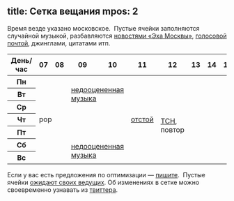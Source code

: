 title: Сетка вещания
mpos: 2
---
Время везде указано московское.  Пустые ячейки заполняются случайной музыкой,
разбавляются [новостями «Эха Москвы»](http://echo.msk.ru/news/), [голосовой
почтой](/voicemail.html), джинглами, цитатами итп.

<table class="sched">
  <thead>
    <tr>
      <th>День/час</th>
      <th>07</th>
      <th>08</th>
      <th>09</th>
      <th>10</th>
      <th>11</th>
      <th>12</th>
      <th>13</th>
      <th>14</th>
      <th>15</th>
      <th>16</th>
      <th>17</th>
      <th>18</th>
      <th>19</th>
      <th>20</th>
      <th>21</th>
      <th>22</th>
      <th>23</th>
      <th>24-06</th>
    </tr>
  </thead>
  <tbody>
    <tr>
      <th>Пн</th>
      <td rowspan="7" colspan="2">pop</td>
      <td rowspan="3" colspan="2"><a href="/blog/20110128-music.html"/>недооцененная музыка</a></td>
      <td rowspan="7"><a href="/programs/shitlist.html">отстой</a></td>
      <td colspan="6"/>
      <td rowspan="7"><a href="/programs/hitlist.html">достой</a></td>
      <td rowspan="7">industrial</td>
      <td colspan="2"/>
      <td rowspan="3" colspan="2">calm</td>
      <td rowspan="7">lounge</td>
    </tr>
    <tr>
      <th>Вт</th>
      <td colspan="6"/>
      <td colspan="2"/>
    </tr>
    <tr>
      <th>Ср</th>
      <td colspan="6"/>
      <td colspan="2"/>
    </tr>
    <tr>
      <th>Чт</th>
      <td colspan="2"/>
      <td rowspan="2"><a href="/news.html">ТСН</a>, повтор</td>
      <td colspan="6"/>
      <td/>
      <td colspan="3"><a href="/news.html">ТСН</a>, <a href="/live.html">эфир</a></td>
    </tr>
    <tr>
      <th>Пт</th>
      <td/>
      <td colspan="6"/>
      <td colspan="2"/>
      <td rowspan="3" colspan="2">calm</td>
    </tr>
    <tr>
      <th>Сб</th>
      <td rowspan="2" colspan="2"><a href="/blog/20110128-music.html"/>недооцененная музыка</a></td>
      <td colspan="6"/>
      <td colspan="2"/>
    </tr>
    <tr>
      <th>Вс</th>
      <td colspan="6"/>
      <td colspan="2"/>
    </tr>
  </tbody>
</table>

Если у вас есть предложения по оптимизации — [пишите](/feedback.html).  Пустые
ячейки [ожидают своих ведущих](/podcasters.html).  Об изменениях в сетке можно
своевременно узнавать из [твиттера](http://twitter.com/tmradio).
